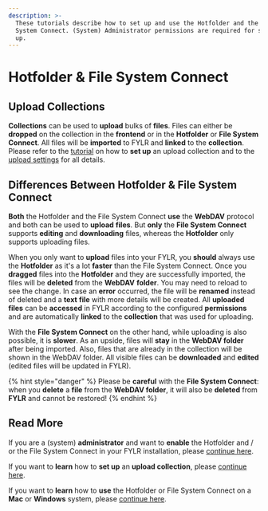 ```yaml
---
description: >-
  These tutorials describe how to set up and use the Hotfolder and the File
  System Connect. (System) Administrator permissions are required for setting it
  up.
---
```


# Hotfolder & File System Connect

## Upload Collections

**Collections** can be used to **upload** bulks of **files**. Files can either be **dropped** on the collection in the **frontend** or in the **Hotfolder** or **File System Connect**. All files will be **imported** to FYLR and **linked** to the **collection**. Please refer to the [tutorial](setting-up-an-upload-collection.md) on how to **set up** an upload collection and to the [upload settings](../../for-users/quick-access/collections-and-presentations.md#upload-and-file-system-connect) for all details.



## Differences Between Hotfolder & File System Connect

**Both** the Hotfolder and the File System Connect **use** the **WebDAV** protocol and both can be used to **upload** **files**. But **only** the **File System Connect** supports **editing** and **downloading** files, whereas the **Hotfolder** only supports uploading files.&#x20;

When you only want to **upload** files into your FYLR, you **should** always use the **Hotfolder** as it's a lot **faster** than the File System Connect. Once you **dragged** files into the **Hotfolder** and they are successfully imported, the files will be **deleted** from the **WebDAV** **folder**. You may need to reload to see the change. In case an **error** occurred, the file will be **renamed** instead of deleted and a **text** **file** with more details will be created. All **uploaded** **files** can be **accessed** in FYLR according to the configured **permissions** and are automatically **linked** to the **collection** that was used for uploading.

With the **File System Connect** on the other hand, while uploading is also possible, it is **slower**. As an upside, files will **stay** in the **WebDAV folder** after being imported. Also, files that are already in the collection will be shown in the WebDAV folder. All visible files can be **downloaded** and **edited** (edited files will be updated in FYLR).

{% hint style="danger" %}
Please be **careful** with the **File System Connect**: when you **delete** a **file** from the **WebDAV folder**, it will also be **deleted** from **FYLR** and cannot be restored!
{% endhint %}



## Read More

If you are a (system) **administrator** and want to **enable** the Hotfolder and / or the File System Connect in your FYLR installation, please [continue here](preparations-before-usage.md).

If you want to **learn** how to **set up** an **upload collection**, please [continue here](setting-up-an-upload-collection.md).

If you want to **learn** how to **use** the Hotfolder or File System Connect on a **Mac** or **Windows** system, please [continue here](importing-files.md).

